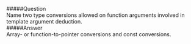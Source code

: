 #####Question  
Name two type conversions allowed on function arguments involved in template argument deduction.  
#####Answer  
Array- or function-to-pointer conversions and const conversions.  
